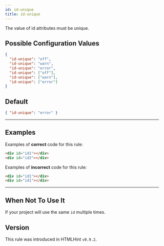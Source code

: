 ```yaml
---
id: id-unique
title: id-unique
---
```


The value of id attributes must be unique.

## Possible Configuration Values

```json
{
  "id-unique": "off",
  "id-unique": "warn",
  "id-unique": "error",
  "id-unique": ["off"],
  "id-unique": ["warn"],
  "id-unique": ["error"]
}
```

## Default

```json
{ "id-unique": "error" }
```

---

## Examples

Examples of **correct** code for this rule:

```html
<div id="id1"></div>
<div id="id2"></div>
```

Examples of **incorrect** code for this rule:

```html
<div id="id1"></div>
<div id="id1"></div>
```

---

## When Not To Use It

If your project will use the same `id` multiple times.

## Version

This rule was introduced in HTMLHint `v0.9.2`.
